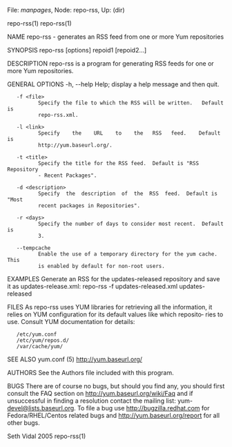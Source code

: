 File: *manpages*,  Node: repo-rss,  Up: (dir)

repo-rss(1)                                                        repo-rss(1)



NAME
       repo-rss - generates an RSS feed from one or more Yum repositories

SYNOPSIS
       repo-rss [options] repoid1 [repoid2...]

DESCRIPTION
       repo-rss  is  a  program  for  generating RSS feeds for one or more Yum
       repositories.

GENERAL OPTIONS
       -h, --help
              Help; display a help message and then quit.

       -f <file>
              Specify the file to which the RSS will be written.   Default  is
              repo-rss.xml.

       -l <link>
              Specify    the    URL    to    the   RSS   feed.    Default   is
              http://yum.baseurl.org/.

       -t <title>
              Specify the title for the RSS feed.  Default is "RSS  Repository
              - Recent Packages".

       -d <description>
              Specify  the  description  of  the  RSS  feed.  Default is "Most
              recent packages in Repositories".

       -r <days>
              Specify the number of days to consider most recent.  Default  is
              3.

       --tempcache
              Enable the use of a temporary directory for the yum cache.  This
              is enabled by default for non-root users.


EXAMPLES
       Generate an RSS for the updates-released  repository  and  save  it  as
       updates-release.xml:
              repo-rss -f updates-released.xml updates-released

FILES
       As  repo-rss  uses YUM libraries for retrieving all the information, it
       relies on YUM configuration for its default values like which reposito‐
       ries to use. Consult YUM documentation for details:

       /etc/yum.conf
       /etc/yum/repos.d/
       /var/cache/yum/


SEE ALSO
       yum.conf (5)
       http://yum.baseurl.org/


AUTHORS
       See the Authors file included with this program.


BUGS
       There  are of course no bugs, but should you find any, you should first
       consult the  FAQ  section  on  http://yum.baseurl.org/wiki/Faq  and  if
       unsuccessful  in  finding  a  resolution contact the mailing list: yum-
       devel@lists.baseurl.org.  To file a bug use  http://bugzilla.redhat.com
       for  Fedora/RHEL/Centos  related bugs and http://yum.baseurl.org/report
       for all other bugs.




Seth Vidal                           2005                          repo-rss(1)

